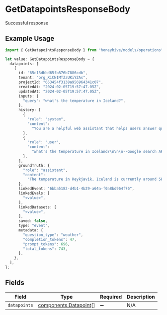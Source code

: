 # GetDatapointsResponseBody

Successful response

## Example Usage

```typescript
import { GetDatapointsResponseBody } from "honeyhive/models/operations";

let value: GetDatapointsResponseBody = {
  datapoints: [
    {
      id: "65c13dbbd65fb876b7886cdb",
      tenant: "org_XiCNIMTZzUKiY2As",
      projectId: "653454f3138a956964341c07",
      createdAt: "2024-02-05T19:57:47.05Z",
      updatedAt: "2024-02-05T19:57:47.05Z",
      inputs: {
        "query": "what's the temperature in Iceland?",
      },
      history: [
        {
          "role": "system",
          "content":
            "You are a helpful web assistant that helps users answer questions about the world based on the information provided to you by Google's search API. Answer the questions as truthfully as you can. In case you are unsure about the correct answer, please respond with \"I apologize but I'm not sure.\"",
        },
        {
          "role": "user",
          "content":
            "what's the temperature in Iceland?\n\n\n--Google search API results below:---\n\n\"snippet\":\"2 Week Extended Forecast in Reykjavik, Iceland ; Feb 4, 29 / 20 °F · Snow showers early. Broken clouds. ; Feb 5, 27 / 16 °F · Light snow. Decreasing cloudiness.\",\"snippet_highlighted_words\":[\"Feb 4, 29 / 20 °F\"]",
        },
      ],
      groundTruth: {
        "role": "assistant",
        "content":
          "The temperature in Reykjavik, Iceland is currently around 5F or -15C. Please note that weather conditions can change rapidly, so it's best to check a reliable source for the most up-to-date information.",
      },
      linkedEvent: "6bba5182-d4b1-4b29-a64a-f0a8bd964f76",
      linkedEvals: [
        "<value>",
      ],
      linkedDatasets: [
        "<value>",
      ],
      saved: false,
      type: "event",
      metadata: {
        "question_type": "weather",
        "completion_tokens": 47,
        "prompt_tokens": 696,
        "total_tokens": 743,
      },
    },
  ],
};
```

## Fields

| Field                                                          | Type                                                           | Required                                                       | Description                                                    |
| -------------------------------------------------------------- | -------------------------------------------------------------- | -------------------------------------------------------------- | -------------------------------------------------------------- |
| `datapoints`                                                   | [components.Datapoint](../../models/components/datapoint.md)[] | :heavy_minus_sign:                                             | N/A                                                            |